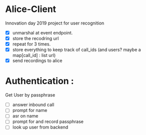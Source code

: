 # Alice-Client

Innovation day 2019 project for user recognition



- [x] unmarshal at event endpoint.
- [x] store the recodring url
- [x] repeat for 3 times.
- [x] store everything to keep track of call_ids (and users? maybe a map[call_id] : list url)
- [x] send recordings to alice
# Authentication :
Get User by passphrase
- [ ] answer inbound call
- [ ] prompt for name
- [ ] asr on name
- [ ] prompt for and record passphrase
- [ ] look up user from backend
